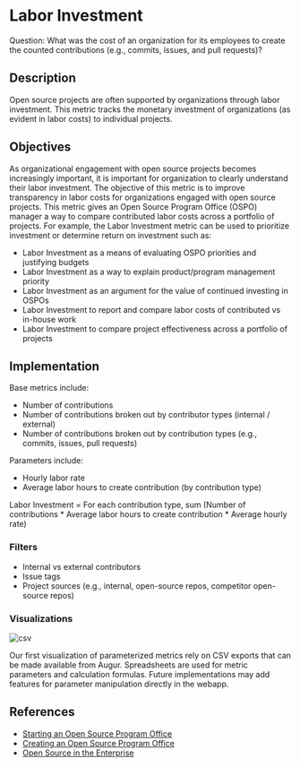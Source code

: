 # Labor Investment

Question: What was the cost of an organization for its employees to create the counted contributions (e.g., commits, issues, and pull requests)?

## Description

Open source projects are often supported by organizations through labor investment. This metric tracks the monetary investment of organizations (as evident in labor costs) to individual projects.

## Objectives 

As organizational engagement with open source projects becomes increasingly important, it is important for organization to clearly understand their labor investment. The objective of this metric is to improve transparency in labor costs for organizations engaged with open source projects. This metric gives an Open Source Program Office (OSPO) manager a way to compare contributed labor costs across a portfolio of projects. For example, the Labor Investment metric can be used to prioritize investment or determine return on investment such as:

  * Labor Investment as a means of evaluating OSPO priorities and justifying budgets
  * Labor Investment as a way to explain product/program management priority
  * Labor Investment as an argument for the value of continued investing in OSPOs
  * Labor Investment to report and compare labor costs of contributed vs in-house work
  * Labor Investment to compare project effectiveness across a portfolio of projects

## Implementation

Base metrics include:

- Number of contributions
- Number of contributions broken out by contributor types (internal / external)
- Number of contributions broken out by contribution types (e.g., commits, issues, pull requests)

Parameters include:

- Hourly labor rate
- Average labor hours to create contribution (by contribution type)

Labor Investment = For each contribution type, sum (Number of contributions * Average labor hours to create contribution * Average hourly rate)

### Filters

* Internal vs external contributors
* Issue tags
* Project sources (e.g., internal, open-source repos, competitor open-source repos)

### Visualizations

![csv](images/Csv.png)

Our first visualization of parameterized metrics rely on CSV exports that can be made available from Augur. Spreadsheets are used for metric parameters and calculation formulas.  Future implementations may add features for parameter manipulation directly in the webapp.


## References

- [Starting an Open Source Program Office][l1]
- [Creating an Open Source Program Office][l2]
- [Open Source in the Enterprise][l3]

[l1]: https://www.slideshare.net/caniszczyk/starting-an-open-source-program-office-ospo

[l2]: https://events19.linuxfoundation.org/wp-content/uploads/2018/07/OSLS_2019-untold-story-of-OSPO.pdf

[l3]: https://d1.awsstatic.com/Open%20Source/enterprise-oss-book.pdf
